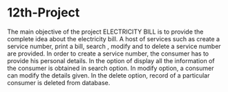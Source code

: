 # 12th-Project

The main objective of the project ELECTRICITY BILL is to provide the complete idea about the electricity bill. A host of services such as create a service number, print a bill, search , modify and to delete a service number are provided. In order to create a service number, the consumer has to provide his personal details. In the option of display all the information of the consumer is obtained in search option. In modify option, a consumer can modify the details given. In the delete option, record of a particular consumer is deleted from database.
